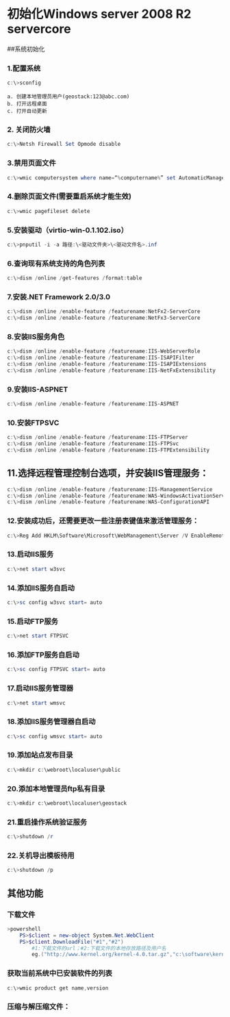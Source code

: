 # 初始化Windows server 2008 R2 servercore
##系统初始化
### 1.配置系统
````powershell
c:\>sconfig
````
    a. 创建本地管理员用户(geostack:123@abc.com)
    b. 打开远程桌面
    c. 打开自动更新
### 2. 关闭防火墙
````powershell
c:\>Netsh Firewall Set Opmode disable
````
### 3.禁用页面文件
````powershell
c:\>wmic computersystem where name=“%computername%” set AutomaticManagedPagefile=False
````
### 4.删除页面文件(需要重启系统才能生效)
````powershell
c:\>wmic pagefileset delete
````
### 5.安装驱动（virtio-win-0.1.102.iso）
````powershell
c:\>pnputil -i -a 路径:\<驱动文件夹>\<驱动文件名>.inf
````
### 6.查询现有系统支持的角色列表
````powershell
c:\>dism /online /get-features /format:table
````
### 7.安装.NET Framework 2.0/3.0
````powershell
c:\>dism /online /enable-feature /featurename:NetFx2-ServerCore
c:\>dism /online /enable-feature /featurename:NetFx3-ServerCore
````
### 8.安装IIS服务角色
````powershell
c:\>dism /online /enable-feature /featurename:IIS-WebServerRole
c:\>dism /online /enable-feature /featurename:IIS-ISAPIFilter
c:\>dism /online /enable-feature /featurename:IIS-ISAPIExtensions
c:\>dism /online /enable-feature /featurename:IIS-NetFxExtensibility
````
### 9.安装IIS-ASPNET
````powershell
c:\>dism /online /enable-feature /featurename:IIS-ASPNET
````
### 10.安装FTPSVC
````powershell
c:\>dism /online /enable-feature /featurename:IIS-FTPServer
c:\>dism /online /enable-feature /featurename:IIS-FTPSvc
c:\>dism /online /enable-feature /featurename:IIS-FTPExtensibility
````
## 11.选择远程管理控制台选项，并安装IIS管理服务：
````powershell
c:\>dism /online /enable-feature /featurename:IIS-ManagementService
c:\>dism /online /enable-feature /featurename:WAS-WindowsActivationService
c:\>dism /online /enable-feature /featurename:WAS-ConfigurationAPI
````
### 12.安装成功后，还需要更改一些注册表键值来激活管理服务：
````powershell
c:\>Reg Add HKLM\Software\Microsoft\WebManagement\Server /V EnableRemoteManagement /T REG_DWORD /D 1
````
### 13.启动IIS服务
````powershell
c:\>net start w3svc
````
### 14.添加IIS服务自启动
````powershell
c:\>sc config w3svc start= auto
````
### 15.启动FTP服务
````powershell
c:\>net start FTPSVC
````
### 16.添加FTP服务自启动
````powershell
c:\>sc config FTPSVC start= auto
````
### 17.启动IIS服务管理器
````powershell
c:\>net start wmsvc
````
### 18.添加IIS服务管理器自启动
````powershell
c:\>sc config wmsvc start= auto
````
### 19.添加站点发布目录
````powershell
c:\>mkdir c:\webroot\localuser\public
````
### 20.添加本地管理员ftp私有目录
````powershell
c:\>mkdir c:\webroot\localuser\geostack
````
### 21.重启操作系统验证服务
````powershell
c:\>shutdown /r
````
### 22.关机导出模板待用
````powershell
c:\>shutdown /p
````
## 其他功能
### 下载文件
````powershell
>powershell
	PS>$client = new-object System.Net.WebClient
	PS>$client.DownloadFile("#1","#2")
		#1:下载文件的url；#2:下载文件的本地存放路径及用户名
		eg.("http://www.kernel.org/kernel-4.0.tar.gz","c:\software\kernel-4.0.tar.gz")
````
### 获取当前系统中已安装软件的列表
````powershell
c:\>wmic product get name,version
````
### 压缩与解压缩文件：
